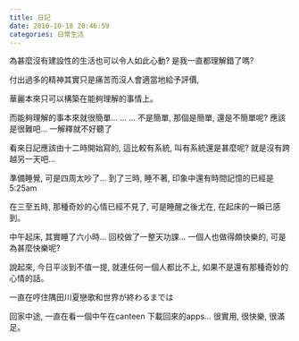 ```yaml
---
title: 日記
date: 2010-10-18 20:46:59
categories: 日常生活
---
```


為甚麼沒有建設性的生活也可以令人如此心動? 是我一直都理解錯了嗎?

付出過多的精神其實只是痛苦而沒人會適當地給予評價,

華麗本來只可以構築在能夠理解的事情上。

而能夠理解的事本來就很簡單... ... ... 不是簡單, 那個是簡單, 還是不簡單呢? 應該是很難吧... 一解釋就不好聽了

看來日記應該由十二時開始寫的, 這比較有系統, 叫有系統還是甚麼呢? 就是沒有跨越另一天吧...

準備睡覺, 可是四周太吵了... 到了三時, 睡不著, 印象中還有時間記憶的已經是5:25am

在三至五時, 那種奇妙的心情已經不見了, 可是睡醒之後尤在, 在起床的一瞬已感到。

中午起床, 其實睡了六小時... 回校做了一整天功課... 一個人也做得頗快樂的, 可是為甚麼快樂呢?

說起來, 今日平淡到不值一提, 就連任何一個人都比不上, 如果不是還有那種奇妙的心情的話。

一直在哼住隅田川夏戀歌和世界が終わるまでは

回家中途, 一直在看一個中午在canteen 下載回來的apps... 很實用, 很快樂, 很滿足。

    
 